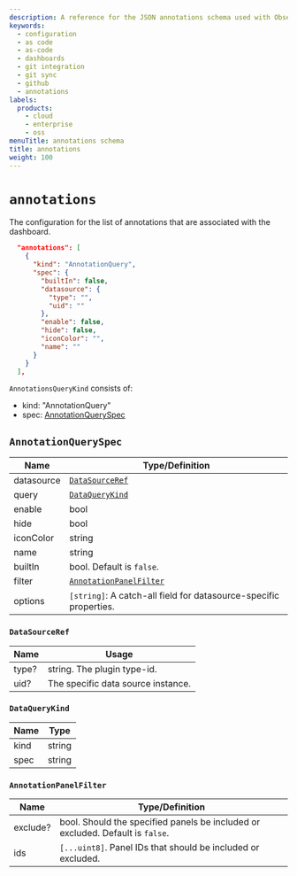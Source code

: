 ```yaml
---
description: A reference for the JSON annotations schema used with Observability as Code.
keywords:
  - configuration
  - as code
  - as-code
  - dashboards
  - git integration
  - git sync
  - github
  - annotations
labels:
  products:
    - cloud
    - enterprise
    - oss
menuTitle: annotations schema
title: annotations
weight: 100
---
```


# `annotations`

The configuration for the list of annotations that are associated with the dashboard.

```json
  "annotations": [
    {
      "kind": "AnnotationQuery",
      "spec": {
        "builtIn": false,
        "datasource": {
          "type": "",
          "uid": ""
        },
        "enable": false,
        "hide": false,
        "iconColor": "",
        "name": ""
      }
    }
  ],
```

`AnnotationsQueryKind` consists of:

- kind: "AnnotationQuery"
- spec: [AnnotationQuerySpec](#annotationqueryspec)

## `AnnotationQuerySpec`

| Name | Type/Definition |
| ---- | ---------------- |
| datasource | [`DataSourceRef`](#datasourceref) |
| query | [`DataQueryKind`](#dataquerykind) |
| enable | bool |
| hide | bool |
| iconColor | string |
| name | string |
| builtIn | bool. Default is `false`. |
| filter | [`AnnotationPanelFilter`](#annotationpanelfilter) |
| options | `[string]`: A catch-all field for datasource-specific properties. |

### `DataSourceRef`

| Name | Usage |
| ---- | ---------------- |
| type? | string. The plugin type-id. |
| uid? | The specific data source instance. |

### `DataQueryKind`

| Name | Type |
| ---- | ----- |
| kind | string |
| spec | string |

### `AnnotationPanelFilter`

| Name | Type/Definition |
| ---- | ---------------- |
| exclude? | bool. Should the specified panels be included or excluded. Default is `false`. |
| ids | `[...uint8]`. Panel IDs that should be included or excluded. |